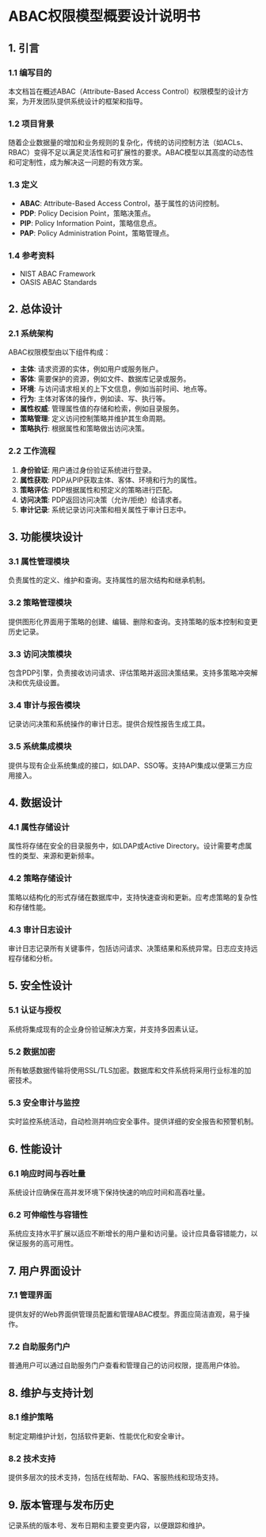 # ABAC权限模型概要设计说明书

## 1. 引言

### 1.1 编写目的
本文档旨在概述ABAC（Attribute-Based Access Control）权限模型的设计方案，为开发团队提供系统设计的框架和指导。

### 1.2 项目背景
随着企业数据量的增加和业务规则的复杂化，传统的访问控制方法（如ACLs、RBAC）变得不足以满足灵活性和可扩展性的要求。ABAC模型以其高度的动态性和可定制性，成为解决这一问题的有效方案。

### 1.3 定义
- **ABAC**: Attribute-Based Access Control，基于属性的访问控制。
- **PDP**: Policy Decision Point，策略决策点。
- **PIP**: Policy Information Point，策略信息点。
- **PAP**: Policy Administration Point，策略管理点。

### 1.4 参考资料
- NIST ABAC Framework
- OASIS ABAC Standards

## 2. 总体设计

### 2.1 系统架构
ABAC权限模型由以下组件构成：
- **主体**: 请求资源的实体，例如用户或服务账户。
- **客体**: 需要保护的资源，例如文件、数据库记录或服务。
- **环境**: 与访问请求相关的上下文信息，例如当前时间、地点等。
- **行为**: 主体对客体的操作，例如读、写、执行等。
- **属性权威**: 管理属性值的存储和检索，例如目录服务。
- **策略管理**: 定义访问控制策略并维护其生命周期。
- **策略执行**: 根据属性和策略做出访问决策。

### 2.2 工作流程
1. **身份验证**: 用户通过身份验证系统进行登录。
2. **属性获取**: PDP从PIP获取主体、客体、环境和行为的属性。
3. **策略评估**: PDP根据属性和预定义的策略进行匹配。
4. **访问决策**: PDP返回访问决策（允许/拒绝）给请求者。
5. **审计记录**: 系统记录访问决策和相关属性于审计日志中。

## 3. 功能模块设计

### 3.1 属性管理模块
负责属性的定义、维护和查询。支持属性的层次结构和继承机制。

### 3.2 策略管理模块
提供图形化界面用于策略的创建、编辑、删除和查询。支持策略的版本控制和变更历史记录。

### 3.3 访问决策模块
包含PDP引擎，负责接收访问请求、评估策略并返回决策结果。支持多策略冲突解决和优先级设置。

### 3.4 审计与报告模块
记录访问决策和系统操作的审计日志。提供合规性报告生成工具。

### 3.5 系统集成模块
提供与现有企业系统集成的接口，如LDAP、SSO等。支持API集成以便第三方应用接入。

## 4. 数据设计

### 4.1 属性存储设计
属性将存储在安全的目录服务中，如LDAP或Active Directory。设计需要考虑属性的类型、来源和更新频率。

### 4.2 策略存储设计
策略以结构化的形式存储在数据库中，支持快速查询和更新。应考虑策略的复杂性和存储性能。

### 4.3 审计日志设计
审计日志记录所有关键事件，包括访问请求、决策结果和系统异常。日志应支持远程存储和分析。

## 5. 安全性设计

### 5.1 认证与授权
系统将集成现有的企业身份验证解决方案，并支持多因素认证。

### 5.2 数据加密
所有敏感数据传输将使用SSL/TLS加密。数据库和文件系统将采用行业标准的加密技术。

### 5.3 安全审计与监控
实时监控系统活动，自动检测并响应安全事件。提供详细的安全报告和预警机制。

## 6. 性能设计

### 6.1 响应时间与吞吐量
系统设计应确保在高并发环境下保持快速的响应时间和高吞吐量。

### 6.2 可伸缩性与容错性
系统应支持水平扩展以适应不断增长的用户量和访问量。设计应具备容错能力，以保证服务的高可用性。

## 7. 用户界面设计

### 7.1 管理界面
提供友好的Web界面供管理员配置和管理ABAC模型。界面应简洁直观，易于操作。

### 7.2 自助服务门户
普通用户可以通过自助服务门户查看和管理自己的访问权限，提高用户体验。

## 8. 维护与支持计划

### 8.1 维护策略
制定定期维护计划，包括软件更新、性能优化和安全审计。

### 8.2 技术支持
提供多层次的技术支持，包括在线帮助、FAQ、客服热线和现场支持。

## 9. 版本管理与发布历史

记录系统的版本号、发布日期和主要变更内容，以便跟踪和维护。